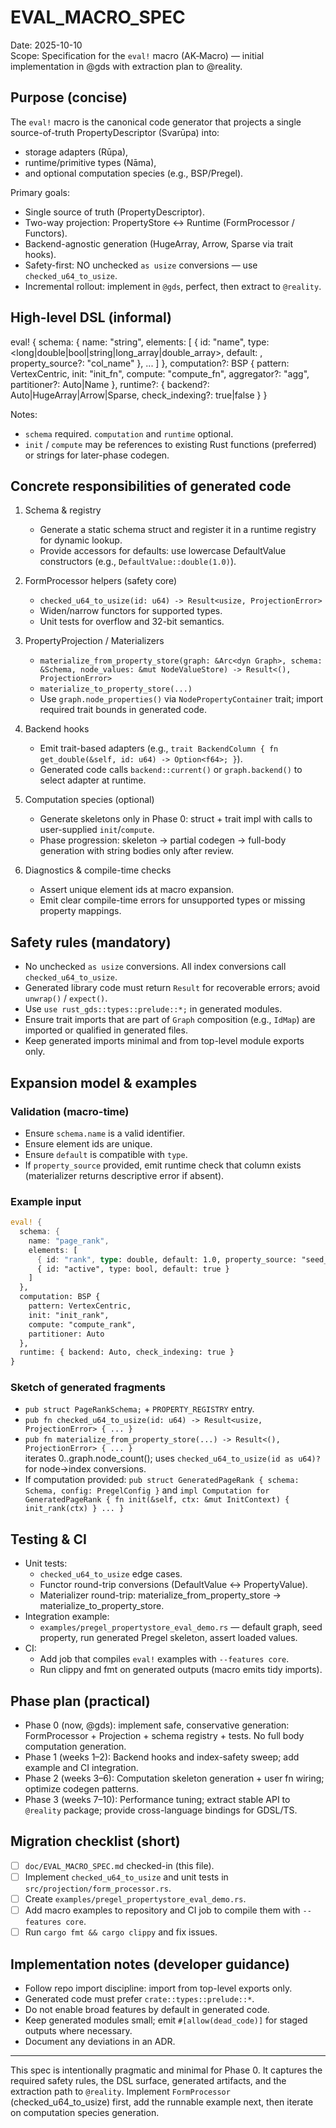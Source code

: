 # EVAL_MACRO_SPEC

Date: 2025-10-10  
Scope: Specification for the `eval!` macro (AK‑Macro) — initial implementation in @gds with extraction plan to @reality.

## Purpose (concise)

The `eval!` macro is the canonical code generator that projects a single source-of-truth PropertyDescriptor (Svarūpa) into:

- storage adapters (Rūpa),
- runtime/primitive types (Nāma),
- and optional computation species (e.g., BSP/Pregel).

Primary goals:

- Single source of truth (PropertyDescriptor).
- Two-way projection: PropertyStore ↔ Runtime (FormProcessor / Functors).
- Backend-agnostic generation (HugeArray, Arrow, Sparse via trait hooks).
- Safety-first: NO unchecked `as usize` conversions — use `checked_u64_to_usize`.
- Incremental rollout: implement in `@gds`, perfect, then extract to `@reality`.

## High-level DSL (informal)

eval! {
schema: {
name: "string",
elements: [
{ id: "name", type: <long|double|bool|string|long_array|double_array>, default: <lit>, property_source?: "col_name" },
...
]
},
computation?: BSP { pattern: VertexCentric, init: "init_fn", compute: "compute_fn", aggregator?: "agg", partitioner?: Auto|Name },
runtime?: { backend?: Auto|HugeArray|Arrow|Sparse, check_indexing?: true|false }
}

Notes:

- `schema` required. `computation` and `runtime` optional.
- `init` / `compute` may be references to existing Rust functions (preferred) or strings for later-phase codegen.

## Concrete responsibilities of generated code

1. Schema & registry

   - Generate a static schema struct and register it in a runtime registry for dynamic lookup.
   - Provide accessors for defaults: use lowercase DefaultValue constructors (e.g., `DefaultValue::double(1.0)`).

2. FormProcessor helpers (safety core)

   - `checked_u64_to_usize(id: u64) -> Result<usize, ProjectionError>`
   - Widen/narrow functors for supported types.
   - Unit tests for overflow and 32-bit semantics.

3. PropertyProjection / Materializers

   - `materialize_from_property_store(graph: &Arc<dyn Graph>, schema: &Schema, node_values: &mut NodeValueStore) -> Result<(), ProjectionError>`
   - `materialize_to_property_store(...)`
   - Use `graph.node_properties()` via `NodePropertyContainer` trait; import required trait bounds in generated code.

4. Backend hooks

   - Emit trait-based adapters (e.g., `trait BackendColumn { fn get_double(&self, id: u64) -> Option<f64>; }`).
   - Generated code calls `backend::current()` or `graph.backend()` to select adapter at runtime.

5. Computation species (optional)

   - Generate skeletons only in Phase 0: struct + trait impl with calls to user-supplied `init`/`compute`.
   - Phase progression: skeleton → partial codegen → full-body generation with string bodies only after review.

6. Diagnostics & compile-time checks
   - Assert unique element ids at macro expansion.
   - Emit clear compile-time errors for unsupported types or missing property mappings.

## Safety rules (mandatory)

- No unchecked `as usize` conversions. All index conversions call `checked_u64_to_usize`.
- Generated library code must return `Result` for recoverable errors; avoid `unwrap()` / `expect()`.
- Use `use rust_gds::types::prelude::*;` in generated modules.
- Ensure trait imports that are part of `Graph` composition (e.g., `IdMap`) are imported or qualified in generated files.
- Keep generated imports minimal and from top-level module exports only.

## Expansion model & examples

### Validation (macro-time)

- Ensure `schema.name` is a valid identifier.
- Ensure element ids are unique.
- Ensure `default` is compatible with `type`.
- If `property_source` provided, emit runtime check that column exists (materializer returns descriptive error if absent).

### Example input

```rust
eval! {
  schema: {
    name: "page_rank",
    elements: [
      { id: "rank", type: double, default: 1.0, property_source: "seed_rank" },
      { id: "active", type: bool, default: true }
    ]
  },
  computation: BSP {
    pattern: VertexCentric,
    init: "init_rank",
    compute: "compute_rank",
    partitioner: Auto
  },
  runtime: { backend: Auto, check_indexing: true }
}
```

### Sketch of generated fragments

- `pub struct PageRankSchema;` + `PROPERTY_REGISTRY` entry.
- `pub fn checked_u64_to_usize(id: u64) -> Result<usize, ProjectionError> { ... }`
- `pub fn materialize_from_property_store(...) -> Result<(), ProjectionError> { ... }`  
  iterates 0..graph.node_count(); uses `checked_u64_to_usize(id as u64)?` for node->index conversions.
- If computation provided: `pub struct GeneratedPageRank { schema: Schema, config: PregelConfig }` and `impl Computation for GeneratedPageRank { fn init(&self, ctx: &mut InitContext) { init_rank(ctx) } ... }`

## Testing & CI

- Unit tests:
  - `checked_u64_to_usize` edge cases.
  - Functor round-trip conversions (DefaultValue ↔ PropertyValue).
  - Materializer round-trip: materialize_from_property_store -> materialize_to_property_store.
- Integration example:
  - `examples/pregel_propertystore_eval_demo.rs` — default graph, seed property, run generated Pregel skeleton, assert loaded values.
- CI:
  - Add job that compiles `eval!` examples with `--features core`.
  - Run clippy and fmt on generated outputs (macro emits tidy imports).

## Phase plan (practical)

- Phase 0 (now, @gds): implement safe, conservative generation: FormProcessor + Projection + schema registry + tests. No full body computation generation.
- Phase 1 (weeks 1–2): Backend hooks and index-safety sweep; add example and CI integration.
- Phase 2 (weeks 3–6): Computation skeleton generation + user fn wiring; optimize codegen patterns.
- Phase 3 (weeks 7–10): Performance tuning; extract stable API to `@reality` package; provide cross-language bindings for GDSL/TS.

## Migration checklist (short)

- [ ] `doc/EVAL_MACRO_SPEC.md` checked-in (this file).
- [ ] Implement `checked_u64_to_usize` and unit tests in `src/projection/form_processor.rs`.
- [ ] Create `examples/pregel_propertystore_eval_demo.rs`.
- [ ] Add macro examples to repository and CI job to compile them with `--features core`.
- [ ] Run `cargo fmt && cargo clippy` and fix issues.

## Implementation notes (developer guidance)

- Follow repo import discipline: import from top-level exports only.
- Generated code must prefer `crate::types::prelude::*`.
- Do not enable broad features by default in generated code.
- Keep generated modules small; emit `#[allow(dead_code)]` for staged outputs where necessary.
- Document any deviations in an ADR.

---

This spec is intentionally pragmatic and minimal for Phase 0. It captures the required safety rules, the DSL surface, generated artifacts, and the extraction path to `@reality`. Implement `FormProcessor` (checked_u64_to_usize) first, add the runnable example next, then iterate on computation species generation.
